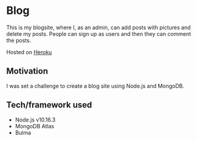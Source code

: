 # Blog
This is my blogsite, where I, as an admin, can add posts with pictures and delete my posts. People can sign up as users and then they can comment the posts. 

Hosted on [Heroku](https://node-express-mongodb-blog.herokuapp.com/)

## Motivation
I was set a challenge to create a blog site using Node.js and MongoDB.

## Tech/framework used
* Node.js v10.16.3
* MongoDB Atlas
* Bulma
